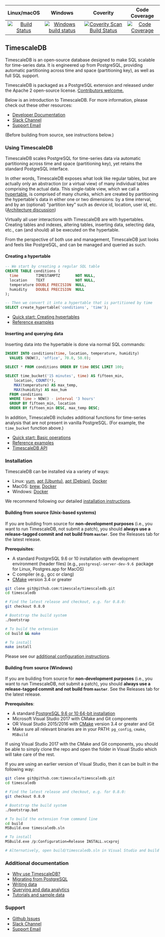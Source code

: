 |Linux/macOS|Windows|Coverity|Code Coverage|
|:---:|:---:|:---:|:---:|
|[![Build Status](https://travis-ci.org/timescale/timescaledb.svg?branch=master)](https://travis-ci.org/timescale/timescaledb)|[![Windows build status](https://ci.appveyor.com/api/projects/status/15sqkl900t04hywu/branch/master?svg=true)](https://ci.appveyor.com/project/RobAtticus/timescaledb/branch/master)|[![Coverity Scan Build Status](https://scan.coverity.com/projects/timescale-timescaledb/badge.svg)](https://scan.coverity.com/projects/timescale-timescaledb)|[![Code Coverage](https://codecov.io/gh/timescale/timescaledb/branch/master/graphs/badge.svg?branch=master)](https://codecov.io/gh/timescale/timescaledb)


## TimescaleDB

TimescaleDB is an open-source database designed to make SQL scalable for
time-series data. It is engineered up from PostgreSQL, providing automatic
partitioning across time and space (partitioning key), as well as full
SQL support.

TimescaleDB is packaged as a PostgreSQL extension and released under
the Apache 2 open-source license. [Contributors welcome.](https://github.com/timescale/timescaledb/blob/master/CONTRIBUTING.md)

Below is an introduction to TimescaleDB. For more information, please check out these other resources:
- [Developer Documentation](https://docs.timescale.com/)
- [Slack Channel](https://slack-login.timescale.com)
- [Support Email](mailto:support@timescale.com)

(Before building from source, see instructions below.)

### Using TimescaleDB

TimescaleDB scales PostgreSQL for time-series data via automatic
partitioning across time and space (partitioning key), yet retains
the standard PostgreSQL interface.

In other words, TimescaleDB exposes what look like regular tables, but
are actually only an
abstraction (or a virtual view) of many individual tables comprising the
actual data. This single-table view, which we call a
[hypertable](https://docs.timescale.com/latest/introduction/architecture#hypertables),
is comprised of many chunks, which are created by partitioning
the hypertable's data in either one or two dimensions: by a time
interval, and by an (optional) "partition key" such as
device id, location, user id, etc. ([Architecture discussion](https://docs.timescale.com/latest/introduction/architecture))

Virtually all user interactions with TimescaleDB are with
hypertables. Creating tables and indexes, altering tables, inserting
data, selecting data, etc., can (and should) all be executed on the
hypertable.

From the perspective of both use and management, TimescaleDB just
looks and feels like PostgreSQL, and can be managed and queried as
such.


#### Creating a hypertable

```sql
-- We start by creating a regular SQL table
CREATE TABLE conditions (
  time        TIMESTAMPTZ       NOT NULL,
  location    TEXT              NOT NULL,
  temperature DOUBLE PRECISION  NULL,
  humidity    DOUBLE PRECISION  NULL
);

-- Then we convert it into a hypertable that is partitioned by time
SELECT create_hypertable('conditions', 'time');
```

- [Quick start: Creating hypertables](https://docs.timescale.com/latest/getting-started/creating-hypertables)
- [Reference examples](https://docs.timescale.com/latest/using-timescaledb/schema-management)

#### Inserting and querying data

Inserting data into the hypertable is done via normal SQL commands:

```sql
INSERT INTO conditions(time, location, temperature, humidity)
  VALUES (NOW(), 'office', 70.0, 50.0);

SELECT * FROM conditions ORDER BY time DESC LIMIT 100;

SELECT time_bucket('15 minutes', time) AS fifteen_min,
    location, COUNT(*),
    MAX(temperature) AS max_temp,
    MAX(humidity) AS max_hum
  FROM conditions
  WHERE time > NOW() - interval '3 hours'
  GROUP BY fifteen_min, location
  ORDER BY fifteen_min DESC, max_temp DESC;
```

In addition, TimescaleDB includes additional functions for time-series
analysis that are not present in vanilla PostgreSQL. (For example, the `time_bucket` function above.)

- [Quick start: Basic operations](https://docs.timescale.com/latest/getting-started/basic-operations)
- [Reference examples](https://docs.timescale.com/latest/using-timescaledb/writing-data)
- [TimescaleDB API](https://docs.timescale.com/latest/api)

### Installation

TimescaleDB can be installed via a variety of ways:

- Linux: [yum](https://docs.timescale.com/latest/getting-started/installation/linux/installation-yum), [apt (Ubuntu)](https://docs.timescale.com/latest/getting-started/installation/linux/installation-apt-ubuntu), [apt (Debian)](https://docs.timescale.com/latest/getting-started/installation/linux/installation-apt-debian), [Docker](https://docs.timescale.com/latest/getting-started/installation/linux/installation-docker)
- MacOS: [brew](https://docs.timescale.com/latest/getting-started/installation/mac/installation-homebrew), [Docker](https://docs.timescale.com/latest/getting-started/installation/mac/installation-docker)
- Windows: [Docker](https://docs.timescale.com/latest/getting-started/installation/windows/installation-docker)

We recommend following our detailed [installation instructions](https://docs.timescale.com/latest/getting-started/installation).

#### Building from source (Unix-based systems)

If you are building from source for **non-development purposes**
(i.e., you want to run TimescaleDB, not submit a patch), you should
**always use a release-tagged commit and not build from `master`**.
See the Releases tab for the latest release.

**Prerequisites**:

- A standard PostgreSQL 9.6 or 10 installation with development
environment (header files) (e.g., `postgresql-server-dev-9.6 `package
for Linux, Postgres.app for MacOS)
- C compiler (e.g., gcc or clang)
- [CMake](https://cmake.org/) version 3.4 or greater

```bash
git clone git@github.com:timescale/timescaledb.git
cd timescaledb

# Find the latest release and checkout, e.g. for 0.8.0:
git checkout 0.8.0

# Bootstrap the build system
./bootstrap

# To build the extension
cd build && make

# To install
make install
```

Please see our [additional configuration instructions](https://docs.timescale.com/latest/getting-started/installation#update-postgresql-conf).

#### Building from source (Windows)

If you are building from source for **non-development purposes**
(i.e., you want to run TimescaleDB, not submit a patch), you should
**always use a release-tagged commit and not build from `master`**.
See the Releases tab for the latest release.

**Prerequisites**:

- A standard [PostgreSQL 9.6 or 10 64-bit installation](https://www.enterprisedb.com/downloads/postgres-postgresql-downloads#windows)
- Microsoft Visual Studio 2017 with CMake and Git components
- OR Visual Studio 2015/2016 with [CMake](https://cmake.org/) version 3.4 or greater and Git
- Make sure all relevant binaries are in your PATH: `pg_config`, `cmake`, `MSBuild`

If using Visual Studio 2017 with the CMake and Git components, you
should be able to simply clone the repo and open the folder in
Visual Studio which will take care of the rest.

If you are using an earlier version of Visual Studio, then it can
be built in the following way:
```bash
git clone git@github.com:timescale/timescaledb.git
cd timescaledb

# Find the latest release and checkout, e.g. for 0.8.0:
git checkout 0.8.0

# Bootstrap the build system
./bootstrap.bat

# To build the extension from command line
cd build
MSBuild.exe timescaledb.sln

# To install
MSBuild.exe /p:Configuration=Release INSTALL.vcxproj

# Alternatively, open build/timescaledb.sln in Visual Studio and build
```

### Additional documentation

- [Why use TimescaleDB?](https://docs.timescale.com/latest/introduction)
- [Migrating from PostgreSQL](https://docs.timescale.com/latest/getting-started/setup/migrate-from-postgresql)
- [Writing data](https://docs.timescale.com/latest/using-timescaledb/writing-data)
- [Querying and data analytics](https://docs.timescale.com/latest/using-timescaledb/reading-data)
- [Tutorials and sample data](https://docs.timescale.com/latest/tutorials)

### Support

- [Github Issues](https://github.com/timescale/timescaledb/issues)
- [Slack Channel](https://slack-login.timescale.com)
- [Support Email](mailto:support@timescale.com)
